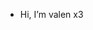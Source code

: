 -  Hi, I’m valen x3

<!---
valen-solari/valen-solari is a ✨ special ✨ repository because its `README.md` (this file) appears on your GitHub profile.
You can click the Preview link to take a look at your changes.
--->
